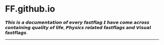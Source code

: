 # FF.github.io
𝙏𝙝𝙞𝙨 𝙞𝙨 𝙖 𝙙𝙤𝙘𝙪𝙢𝙚𝙣𝙩𝙖𝙩𝙞𝙤𝙣 𝙤𝙛 𝙚𝙫𝙚𝙧𝙮 𝙛𝙖𝙨𝙩𝙛𝙡𝙖𝙜 𝙄 𝙝𝙖𝙫𝙚 𝙘𝙤𝙢𝙚 𝙖𝙘𝙧𝙤𝙨𝙨
𝙘𝙤𝙣𝙩𝙖𝙞𝙣𝙞𝙣𝙜 𝙦𝙪𝙖𝙡𝙞𝙩𝙮 𝙤𝙛 𝙡𝙞𝙛𝙚, 𝙋𝙝𝙮𝙨𝙞𝙘𝙨 𝙧𝙚𝙡𝙖𝙩𝙚𝙙 𝙛𝙖𝙨𝙩𝙛𝙡𝙖𝙜𝙨 𝙖𝙣𝙙 𝙑𝙞𝙨𝙪𝙖𝙡 𝙛𝙖𝙨𝙩𝙛𝙡𝙖𝙜𝙨.

____
